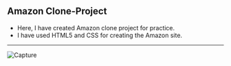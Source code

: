 ## Amazon Clone-Project
- Here, I have created Amazon clone project for practice.
- I have used HTML5 and CSS for creating the Amazon site. 
---
![Capture](https://github.com/balaramsabat/Clone-Project/assets/69898378/5261c555-a242-4384-be4a-c0462645abb3)

